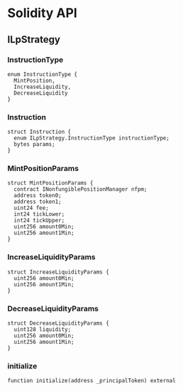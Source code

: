 # Solidity API

## ILpStrategy

### InstructionType

```solidity
enum InstructionType {
  MintPosition,
  IncreaseLiquidity,
  DecreaseLiquidity
}
```

### Instruction

```solidity
struct Instruction {
  enum ILpStrategy.InstructionType instructionType;
  bytes params;
}
```

### MintPositionParams

```solidity
struct MintPositionParams {
  contract INonfungiblePositionManager nfpm;
  address token0;
  address token1;
  uint24 fee;
  int24 tickLower;
  int24 tickUpper;
  uint256 amount0Min;
  uint256 amount1Min;
}
```

### IncreaseLiquidityParams

```solidity
struct IncreaseLiquidityParams {
  uint256 amount0Min;
  uint256 amount1Min;
}
```

### DecreaseLiquidityParams

```solidity
struct DecreaseLiquidityParams {
  uint128 liquidity;
  uint256 amount0Min;
  uint256 amount1Min;
}
```

### initialize

```solidity
function initialize(address _principalToken) external
```

